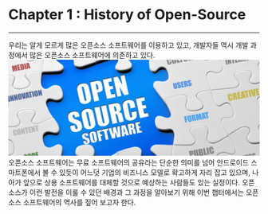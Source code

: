 # Chapter 1 : History of Open-Source

---

우리는 알게 모르게 많은 오픈소스 소프트웨어를 이용하고 있고, 개발자들 역시 개발 과정에서 많은 오픈소스 소프트웨어에 의존하고 있다.![](/assets/오픈소스.jpg)오픈소스 소프트웨어는 무료 소프트웨어의 공유라는 단순한 의미를 넘어 안드로이드 스마트폰에서 볼 수 있듯이 어느덧 기업의 비즈니스 모델로 확고하게 자리 잡고 있으며, 나아가 앞으로 상용 소프트웨어를 대체할 것으로 예상하는 사람들도 있는 실정이다. 오픈 소스가 이런 발전을 이룰 수 있던 배경과 그 과정을 알아보기 위해 이번 챕터에서는 오픈소스 소프트웨어의 역사를 짚어 보고자 한다.

